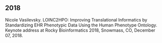 ## 2018

Nicole Vasilevsky. LOINC2HPO: Improving Translational Informatics by Standardizing EHR Phenotypic Data Using the Human Phenotype Ontology. Keynote address at Rocky Bioinformatics 2018, Snowmass, CO, December 07, 2018.
